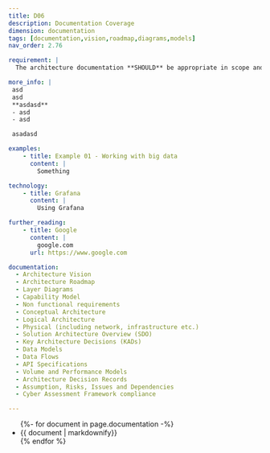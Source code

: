 ```yaml
---
title: D06
description: Documentation Coverage
dimension: documentation
tags: [documentation,vision,roadmap,diagrams,models]
nav_order: 2.76

requirement: |
  The architecture documentation **SHOULD** be appropriate in scope and quality for the solution covering (but not exclusively) as defined in D06.

more_info: |
 asd
 asd
 **asdasd**
 - asd 
 - asd

 asadasd

examples: 
    - title: Example 01 - Working with big data
      content: |
        Something

technology:
    - title: Grafana
      content: |
        Using Grafana

further_reading:
    - title: Google
      content: |
        google.com
      url: https://www.google.com

documentation:
  - Architecture Vision 
  - Architecture Roadmap 
  - Layer Diagrams 
  - Capability Model 
  - Non functional requirements 
  - Conceptual Architecture 
  - Logical Architecture 
  - Physical (including network, infrastructure etc.) 
  - Solution Architecture Overview (SDO) 
  - Key Architecture Decisions (KADs) 
  - Data Models 
  - Data Flows 
  - API Specifications 
  - Volume and Performance Models 
  - Architecture Decision Records 
  - Assumption, Risks, Issues and Dependencies 
  - Cyber Assessment Framework compliance  

---
```


<ul>
{%- for document in page.documentation  -%}
<li>
{{ document  | markdownify}}
</li>
{% endfor %}
<ul>
